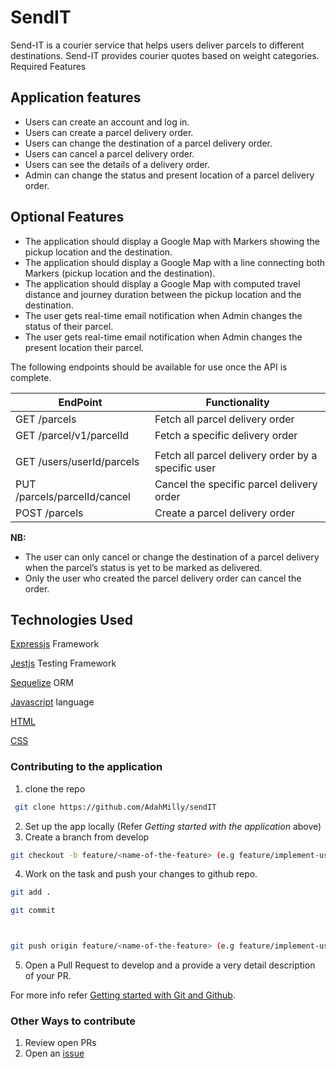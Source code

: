 # SendIT
Send-IT is a courier service that helps users deliver parcels to different destinations. Send-IT provides courier quotes based on weight categories.
Required Features

## Application features
 
  -   Users can create an account and log in.
  -  Users can create a parcel delivery order.
  -   Users can change the destination of a parcel delivery order.
  -   Users can cancel a parcel delivery order.
  -  Users can see the details of a delivery order.
  -   Admin can change the status and present location of a parcel delivery order.

 ## Optional Features

  -  The application should display a Google Map with Markers showing the pickup location and the destination.
  -  The application should display a Google Map with a line connecting both Markers (pickup location and the destination).
  -  The application should display a Google Map with computed travel distance and journey duration between the pickup location and the destination.
   - The user gets real-time email notification when Admin changes the status of their parcel.
   - The user gets real-time email notification when Admin changes the present location their parcel.


The following endpoints should be available for use once the API is complete.

| EndPoint                          | Functionality                     |
| --------------------------------- | --------------------------------- |
| GET    /parcels      | Fetch all parcel delivery order            |
| GET     /parcel/v1/parcelId          | Fetch a specific delivery order |                    |
|                                   |                                   |
| GET    /users/userId/parcels         | Fetch all parcel delivery order by a specific user                |
| PUT      /parcels/parcelId/cancel         | Cancel the specific parcel delivery order                |
| POST      /parcels     | Create a parcel delivery order                   |

**NB:**

  -  The user can only cancel or change the destination of a parcel delivery when the parcel’s status is yet to be marked as delivered.
  -  Only the user who created the parcel delivery order can cancel the order.


## Technologies Used

[Expressjs](https://expressjs.com/) Framework

[Jestjs](https://jestjs.io/) Testing Framework

[Sequelize](http://docs.sequelizejs.com/) ORM

[Javascript](https://en.wikipedia.org/wiki/JavaScript) language

[HTML](https://en.wikipedia.org/wiki/HTML) 

[CSS](https://en.wikipedia.org/wiki/Cascading_Style_Sheets)


### Contributing to the application

 1. clone the repo

   ```sh
    git clone https://github.com/AdahMilly/sendIT
   ```

 2. Set up the app locally (Refer *Getting started with the application* above)
 3. Create a branch from develop

   ```sh
   git checkout -b feature/<name-of-the-feature> (e.g feature/implement-user-login)
   ```

 4. Work on the task and push your changes to github repo.

   ```sh
   git add .

   git commit



   git push origin feature/<name-of-the-feature> (e.g feature/implement-user-login)
   ```

 5. Open a Pull Request to develop and a provide a very detail description of your PR.

 For more info refer [Getting started with Git and Github](https://towardsdatascience.com/getting-started-with-git-and-github-6fcd0f2d4ac6).

 ### Other Ways to contribute

  1. Review open PRs
  2. Open an [issue](https://help.github.com/en/articles/about-issues)